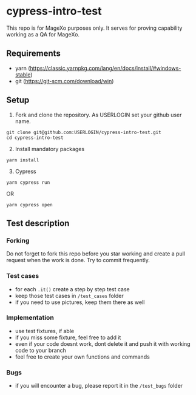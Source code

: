 # cypress-intro-test

This repo is for MageXo purposes only. It serves for proving capability working as a QA for MageXo.

## Requirements

- yarn (https://classic.yarnpkg.com/lang/en/docs/install/#windows-stable)
- git (https://git-scm.com/download/win)

## Setup

1. Fork and clone the repository. As USERLOGIN set your github user name.

```
git clone git@github.com:USERLOGIN/cypress-intro-test.git
cd cypress-intro-test
```

2. Install mandatory packages

```
yarn install
```

3. Cypress

```
yarn cypress run
```

OR

```
yarn cypress open
```

## Test description

### Forking

Do not forget to fork this repo before you star working and create a pull request when the work is done. Try to commit frequently.


### Test cases

- for each `.it()` create a step by step test case
- keep those test cases in `/test_cases` folder
- if you need to use pictures, keep them there as well

### Implementation

- use test fixtures, if able
- if you miss some fixture, feel free to add it
- even if your code doesnt work, dont delete it and push it with working code to your branch
- feel free to create your own functions and commands

### Bugs

- if you will encounter a bug, please report it in the `/test_bugs` folder
